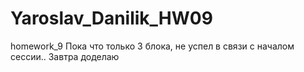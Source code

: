# Yaroslav_Danilik_HW09
homework_9
Пока что только 3 блока, не успел в связи с началом сессии.. Завтра доделаю 

